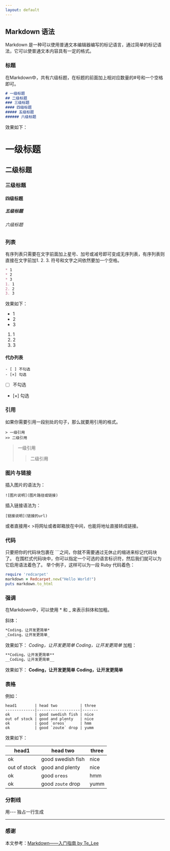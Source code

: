 ```yaml
---
layout: default
---
```


## Markdown 语法
Markdown 是一种可以使用普通文本编辑器编写的标记语言，通过简单的标记语法，它可以使普通文本内容具有一定的格式。
### 标题
在Markdown中，共有六级标题，在标题的前面加上相对应数量的#号和一个空格即可。
```md
# 一级标题
## 二级标题
### 三级标题
#### 四级标题
##### 五级标题
###### 六级标题
```
效果如下：
# 一级标题
## 二级标题
### 三级标题
#### 四级标题
##### 五级标题
###### 六级标题
### 列表
有序列表只需要在文字前面加上星号、加号或减号即可变成无序列表，有序列表则直接在文字前加1. 2. 3. 符号和文字之间依然要加一个空格。
```md
* 1
* 2
* 3
1. 1
2. 2
3. 3
```
效果如下：
* 1
* 2
* 3
1. 1
2. 2
3. 3
#### 代办列表

```
- [ ] 不勾选
- [×] 勾选
```
- [ ] 不勾选
- [×] 勾选
### 引用
如果你需要引用一段别处的句子，那么就要用引用的格式。

```
> 一级引用
>> 二级引用
```
> 一级引用
>> 二级引用

### 图片与链接
插入图片的语法为：

```
![图片说明](图片路径或链接)
```

插入链接语法为：

```
[链接说明](链接的url)
```

或者直接用< >将网址或者邮箱放在中间，也能将地址直接转成链接。

### 代码

只要把你的代码块包裹在 ```之间，你就不需要通过无休止的缩进来标记代码块了。 在围栏式代码块中，你可以指定一个可选的语言标识符，然后我们就可以为它启用语法着色了。 举个例子，这样可以为一段 Ruby 代码着色：

```ruby
require 'redcarpet'
markdown = Redcarpet.new("Hello World!")
puts markdown.to_html
```

### 强调

在Markdown中，可以使用 * 和 _ 来表示斜体和加粗。

斜体：

```md
*Coding，让开发更简单*
_Coding，让开发更简单_
```
效果如下：
*Coding，让开发更简单*
_Coding，让开发更简单_
加粗：

```md
**Coding，让开发更简单**
__Coding，让开发更简单__
```
效果如下：
**Coding，让开发更简单**
__Coding，让开发更简单__
### 表格
例如：
```
head1        | head two          | three 
-------------|-------------------|-------
ok           | good swedish fish | nice  
out of stock | good and plenty   | nice  
ok           | good `oreos`      | hmm   
ok           | good `zoute` drop | yumm  
```
效果如下：

| head1        | head two          | three |
|--------------|-------------------|-------|
| ok           | good swedish fish | nice  |
| out of stock | good and plenty   | nice  |
| ok           | good `oreos`      | hmm   |
| ok           | good `zoute` drop | yumm  |

### 分割线
用--- 独占一行生成
***
### 感谢
本文参考：[Markdown——入门指南 by Te_Lee](https://coding.net/help/doc/project/markdown.html)

